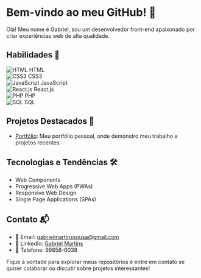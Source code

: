# Bem-vindo ao meu GitHub! 👋

Olá! Meu nome é Gabriel, sou um desenvolvedor front-end apaixonado por criar experiências web de alta qualidade.

## Habilidades 🚀

<img src="https://img.icons8.com/color/24/000000/html-5--v1.png" alt="HTML"> HTML <br>
<img src="https://img.icons8.com/color/24/000000/css3.png" alt="CSS3"> CSS3 <br>
<img src="https://img.icons8.com/color/24/000000/javascript--v1.png" alt="JavaScript"> JavaScript <br>
<img src="https://img.icons8.com/color/24/000000/react-native.png" alt="React.js"> React.js <br>
<img src="https://img.icons8.com/officel/24/000000/php-logo.png" alt="PHP"> PHP <br>
<img src="https://img.icons8.com/ios-filled/50/000000/sql.png" alt="SQL"> SQL <br>

## Projetos Destacados 🌟
- [Portfólio](https://vaconer.github.io/portifolio/): Meu portfólio pessoal, onde demonstro meu trabalho e projetos recentes.

## Tecnologias e Tendências 🛠️
- Web Components
- Progressive Web Apps (PWAs)
- Responsive Web Design
- Single Page Applications (SPAs)

## Contato 📬
- 📧 Email: gabrielmartinssousa@gmail.com
- 🔗 LinkedIn: [Gabriel Martins](https://www.linkedin.com/in/gabriel-martins-3b76b122a/)
- 📱 Telefone: 99858-6038

Fique à vontade para explorar meus repositórios e entre em contato se quiser colaborar ou discutir sobre projetos interessantes!
